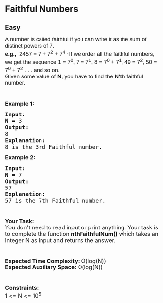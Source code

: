 # Faithful Numbers
## Easy 
<div class="problem-statement">
                <p></p><p><span style="font-size:18px"><span style="font-family:arial,helvetica,sans-serif">A number is called faithful if you can write it as the sum of distinct powers of 7.&nbsp;</span><br>
<span style="font-family:arial,helvetica,sans-serif"><strong>e.g.,&nbsp;</strong> 2457 = 7 + 7<sup>2</sup> + 7<sup>4 .&nbsp;</sup></span><span style="font-family:arial,helvetica,sans-serif">If we order all the faithful numbers, we get the sequence 1 = 7<sup>0</sup>, 7 = 7<sup>1</sup>, 8 = 7<sup>0</sup> + 7<sup>1</sup>, 49 = 7<sup>2</sup>, 50 = 7<sup>0</sup> + 7<sup>2</sup> . . . and so on.</span><br>
<span style="font-family:arial,helvetica,sans-serif">Given some value of <strong>N</strong>, you have to find the <strong>N'th</strong> faithful number.</span></span></p>

<p>&nbsp;</p>

<p><span style="font-size:18px"><strong>Example 1:</strong></span></p>

<pre><span style="font-size:18px"><strong>Input:
N =</strong> 3</span>
<span style="font-size:18px"><strong>Output:</strong></span>
<span style="font-size:18px">8</span>
<span style="font-size:18px"><strong>Explanation:</strong></span>
<span style="font-size:18px">8 is the 3rd Faithful number.</span>
</pre>

<p><span style="font-size:18px"><strong>Example 2:</strong></span></p>

<pre><span style="font-size:18px"><strong>Input:
N =</strong> 7</span>
<span style="font-size:18px"><strong>Output:</strong></span>
<span style="font-size:18px">57</span>
<span style="font-size:18px"><strong>Explanation:</strong></span>
<span style="font-size:18px">57 is the 7th Faithful number.</span></pre>

<p>&nbsp;</p>

<p><span style="font-size:18px"><strong>Your Task:</strong><br>
You don't need to read input or print anything. Your task is to complete the function <strong>nthFaithfulNum()</strong> which takes an Integer N as input and returns the answer.</span></p>

<p>&nbsp;</p>

<p><span style="font-size:18px"><strong>Expected Time Complexity:</strong> O(log(N))<br>
<strong>Expected Auxiliary Space:</strong> O(log(N))</span></p>

<p>&nbsp;</p>

<p><span style="font-size:18px"><strong>Constraints:</strong></span><br>
<span style="font-size:18px">1 &lt;= N &lt;= 10<sup>5</sup></span></p>
 <p></p>
            </div>